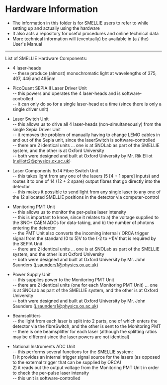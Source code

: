 Hardware Information
=======

* The information in this folder is for SMELLIE users to refer to while setting up and actually using the hardware  
* It also acts a repository for useful procedures and online technical data  
* More technical information will (eventually) be available in (a / the) User's Manual  

-------------------------


List of SMELLIE Hardware Components:  

* 4 laser-heads  
-- these produce (almost) monochromatic light at wavelengths of 375, 407, 446 and 495nm  

* PicoQuant SEPIA II Laser Driver Unit  
-- this powers and operates the 4 laser-heads and is software-controlled  
-- it can only do so for a single laser-head at a time (since there is only a single driver unit)  

* Laser Switch Unit  
-- this allows us to drive all 4 laser-heads (non-simultaneously) from the single Sepia Driver Unit  
-- it removes the problem of manually having to change LEMO cables in and out of the Sepia unit, since the laserSwitch is software-controlled  
-- there are 2 identical units ... one is at SNOLab as part of the SMELLIE system, and the other is at Oxford University  
-- both were designed and built at Oxford University by Mr. Rik Elliot (r.elliott2@physics.ox.ac.uk)  

* Laser Components 5x14 Fibre Switch Unit  
-- this takes light from any one of the lasers (5 [4 + 1 spare] inputs) and routes it to one of 14 (12 + 2 spare) output fibres that go directly into the detector  
-- this makes it possible to send light from any single laser to any one of the 12 allocated SMELLIE positions in the detector via computer-control  

* Monitoring PMT Unit  
-- this allows us to monitor the per-pulse laser intensity  
-- this is important to know, since it relates to a) the voltage supplied to the SNO+ CAEN ADCs for data-taking, and b) the number of photons entering the detector  
-- the PMT Unit also converts the incoming internal / ORCA trigger signal from the standard (0 to 5)V to the (-2 to +1)V that is required by the SEPIA Unit  
-- there are 2 identical units ... one is at SNOLab as part of the SMELLIE system, and the other is at Oxford University  
-- both were designed and built at Oxford University by Mr. John Saunders (j.saunders1@physics.ox.ac.uk)  

* Power Supply Unit  
-- this supplies power to the Monitoring PMT Unit  
-- there are 2 identical units (one for each Monitoring PMT Unit) ... one is at SNOLab as part of the SMELLIE system, and the other is at Oxford University  
-- both were designed and built at Oxford University by Mr. John Saunders (j.saunders1@physics.ox.ac.uk)  

* Beamsplitters  
-- the light from each laser is split into 2 parts, one of which enters the detector via the fibreSwitch, and the other is sent to the Monitoring PMT  
-- there is one beamsplitter for each laser (although the splitting ratios may be different since the laser powers are not identical)  

* National Instruments ADC Unit  
-- this performs several functions for the SMELLIE system:  
		1) it provides an internal trigger signal source for the lasers (as opposed to the external trigger that can be supplied by ORCA)  
		2) it reads out the output voltage from the Monitoring PMT Unit in order to check the per-pulse laser intensity  
-- this unit is software-controlled  
